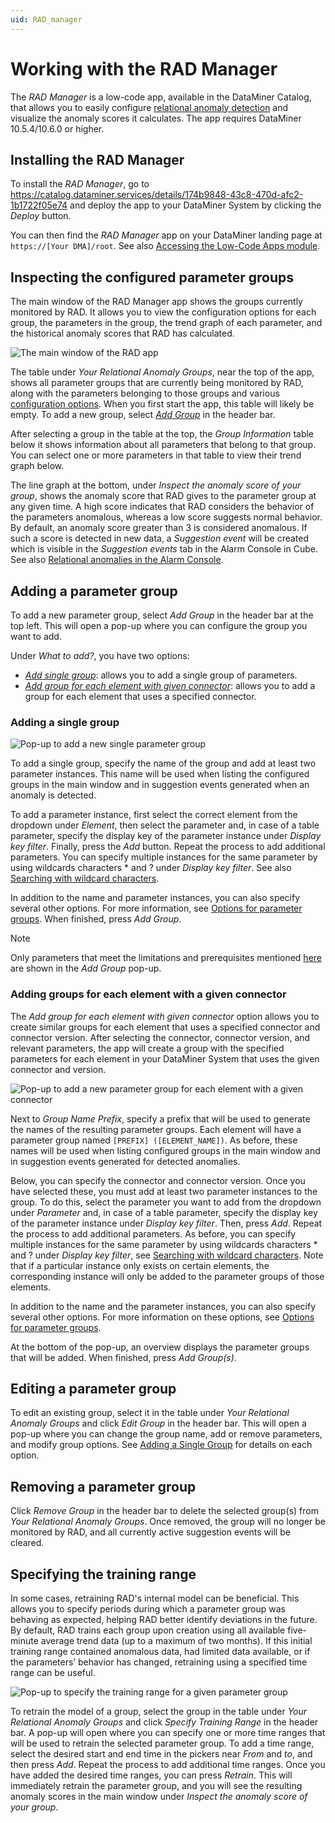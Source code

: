 ```yaml
---
uid: RAD_manager
---
```


# Working with the RAD Manager

The *RAD Manager* is a low-code app, available in the DataMiner Catalog, that allows you to easily configure [relational anomaly detection](xref:Relational_anomaly_detection) and visualize the anomaly scores it calculates. The app requires DataMiner 10.5.4/10.6.0 or higher.

## Installing the RAD Manager

To install the *RAD Manager*, go to <https://catalog.dataminer.services/details/174b9848-43c8-470d-afc2-1b1722f05e74> and deploy the app to your DataMiner System by clicking the *Deploy* button.

You can then find the *RAD Manager* app on your DataMiner landing page at `https://[Your DMA]/root`. See also [Accessing the Low-Code Apps module](xref:Accessing_custom_apps).

## Inspecting the configured parameter groups

The main window of the RAD Manager app shows the groups currently monitored by RAD. It allows you to view the configuration options for each group, the parameters in the group, the trend graph of each parameter, and the historical anomaly scores that RAD has calculated.

![The main window of the RAD app](~/user-guide/images/RAD_Manager.png)

The table under *Your Relational Anomaly Groups*, near the top of the app, shows all parameter groups that are currently being monitored by RAD, along with the parameters belonging to those groups and various [configuration options](xref:Relational_anomaly_detection#options-for-parameter-groups). When you first start the app, this table will likely be empty. To add a new group, select [*Add Group*](#adding-a-parameter-group) in the header bar.

After selecting a group in the table at the top, the *Group Information* table below it shows information about all parameters that belong to that group. You can select one or more parameters in that table to view their trend graph below.

The line graph at the bottom, under *Inspect the anomaly score of your group*, shows the anomaly score that RAD gives to the parameter group at any given time. A high score indicates that RAD considers the behavior of the parameters anomalous, whereas a low score suggests normal behavior. By default, an anomaly score greater than 3 is considered anomalous. If such a score is detected in new data, a *Suggestion event* will be created which is visible in the *Suggestion events* tab in the Alarm Console in Cube. See also [Relational anomalies in the Alarm Console](xref:Relational_anomaly_detection#relational-anomalies-in-the-alarm-console).

## Adding a parameter group

To add a new parameter group, select *Add Group* in the header bar at the top left. This will open a pop-up where you can configure the group you want to add.

Under *What to add?*, you have two options:

- [*Add single group*](#adding-a-single-group): allows you to add a single group of parameters.
- [*Add group for each element with given connector*](#adding-groups-for-each-element-with-a-given-connector): allows you to add a group for each element that uses a specified connector.

### Adding a single group

![Pop-up to add a new single parameter group](~/user-guide/images/RAD_Manager_AddSingleParameterGroup.png)

To add a single group, specify the name of the group and add at least two parameter instances. This name will be used when listing the configured groups in the main window and in suggestion events generated when an anomaly is detected.

To add a parameter instance, first select the correct element from the dropdown under *Element*, then select the parameter and, in case of a table parameter, specify the display key of the parameter instance under *Display key filter*. Finally, press the *Add* button. Repeat the process to add additional parameters. You can specify multiple instances for the same parameter by using wildcards characters \* and ? under *Display key filter*. See also [Searching with wildcard characters](xref:Searching_in_DataMiner_Cube#searching-with-wildcard-characters).

In addition to the name and parameter instances, you can also specify several other options. For more information, see [Options for parameter groups](xref:Relational_anomaly_detection#options-for-parameter-groups). When finished, press *Add Group*.

> [!NOTE]
> Only parameters that meet the limitations and prerequisites mentioned [here](xref:Relational_anomaly_detection) are shown in the *Add Group* pop-up.

### Adding groups for each element with a given connector

The *Add group for each element with given connector* option allows you to create similar groups for each element that uses a specified connector and connector version. After selecting the connector, connector version, and relevant parameters, the app will create a group with the specified parameters for each element in your DataMiner System that uses the given connector and version.

![Pop-up to add a new parameter group for each element with a given connector](~/user-guide/images/RAD_Manager_AddParameterGroupPerProtocol.png)

Next to *Group Name Prefix*, specify a prefix that will be used to generate the names of the resulting parameter groups. Each element will have a parameter group named `[PREFIX] ([ELEMENT_NAME])`. As before, these names will be used when listing configured groups in the main window and in suggestion events generated for detected anomalies.

Below, you can specify the connector and connector version. Once you have selected these, you must add at least two parameter instances to the group. To do this, select the parameter you want to add from the dropdown under *Parameter* and, in case of a table parameter, specify the display key of the parameter instance under *Display key filter*. Then, press *Add*. Repeat the process to add additional parameters. As before, you can specify multiple instances for the same parameter by using wildcards characters \* and ? under *Display key filter*, see [Searching with wildcard characters](xref:Searching_in_DataMiner_Cube#searching-with-wildcard-characters). Note that if a particular instance only exists on certain elements, the corresponding instance will only be added to the parameter groups of those elements.

In addition to the name and the parameter instances, you can also specify several other options. For more information on these options, see [Options for parameter groups](xref:Relational_anomaly_detection#options-for-parameter-groups).

At the bottom of the pop-up, an overview displays the parameter groups that will be added. When finished, press *Add Group(s)*.

## Editing a parameter group

To edit an existing group, select it in the table under *Your Relational Anomaly Groups* and click *Edit Group* in the header bar. This will open a pop-up where you can change the group name, add or remove parameters, and modify group options. See [Adding a Single Group](#adding-a-single-group) for details on each option.

## Removing a parameter group

Click *Remove Group* in the header bar to delete the selected group(s) from *Your Relational Anomaly Groups*. Once removed, the group will no longer be monitored by RAD, and all currently active suggestion events will be cleared.

## Specifying the training range

In some cases, retraining RAD's internal model can be beneficial. This allows you to specify periods during which a parameter group was behaving as expected, helping RAD better identify deviations in the future. By default, RAD trains each group upon creation using all available five-minute average trend data (up to a maximum of two months). If this initial training range contained anomalous data, had limited data available, or if the parameters’ behavior has changed, retraining using a specified time range can be useful.

![Pop-up to specify the training range for a given parameter group](~/user-guide/images/RAD_Manager_SpecifyTrainingRange.png)

To retrain the model of a group, select the group in the table under *Your Relational Anomaly Groups* and click *Specify Training Range* in the header bar. A pop-up will open where you can specify one or more time ranges that will be used to retrain the selected parameter group. To add a time range, select the desired start and end time in the pickers near *From* and *to*, and then press *Add*. Repeat the process to add additional time ranges. Once you have added the desired time ranges, you can press *Retrain*. This will immediately retrain the parameter group, and you will see the resulting anomaly scores in the main window under *Inspect the anomaly score of your group*.
